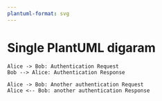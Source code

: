 ```yaml
---
plantuml-format: svg
---
```


# Single PlantUML digaram

```plantuml
Alice -> Bob: Authentication Request
Bob --> Alice: Authentication Response

Alice -> Bob: Another authentication Request
Alice <-- Bob: another authentication Response
```
